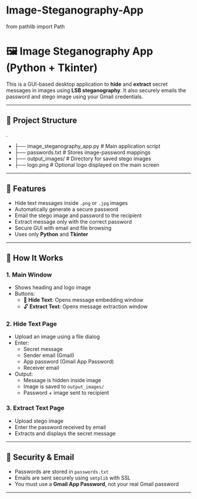 # Image-Steganography-App
from pathlib import Path

# 🖼️ Image Steganography App (Python + Tkinter)

This is a GUI-based desktop application to **hide** and **extract** secret messages in images using **LSB steganography**. It also securely emails the password and stego image using your Gmail credentials.

---

## 📁 Project Structure

.
- ├── image_steganography_app.py # Main application script                   
- ├── passwords.txt # Stores image-password mappings
- ├── output_images/ # Directory for saved stego images
- ├── logo.png # Optional logo displayed on the main screen
---

## 🔧 Features

- Hide text messages inside `.png` or `.jpg` images
- Automatically generate a secure password
- Email the stego image and password to the recipient
- Extract message only with the correct password
- Secure GUI with email and file browsing
- Uses only **Python** and **Tkinter**

---

## 🚀 How It Works

### 1. Main Window
- Shows heading and logo image
- Buttons:
  - 🔐 **Hide Text**: Opens message embedding window
  - 🔓 **Extract Text**: Opens message extraction window

### 2. Hide Text Page
- Upload an image using a file dialog
- Enter:
  - Secret message
  - Sender email (Gmail)
  - App password (Gmail App Password)
  - Receiver email
- Output:
  - Message is hidden inside image
  - Image is saved to `output_images/`
  - Password + image sent to recipient

### 3. Extract Text Page
- Upload stego image
- Enter the password received by email
- Extracts and displays the secret message

---

## 🔐 Security & Email

- Passwords are stored in `passwords.txt`
- Emails are sent securely using `smtplib` with SSL
- You must use a **Gmail App Password**, not your real Gmail password

---





